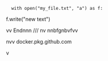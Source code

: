       with open("my_file.txt", "a") as f:
   f.write("new text")

vv 
Endnnn
/// 
    nv
  nnbfgnbvfvv 
         
         
  
nvv   docker.pkg.github.com    
 
    
  v
   
   
 
    
  
 
  
 
   
 
 

